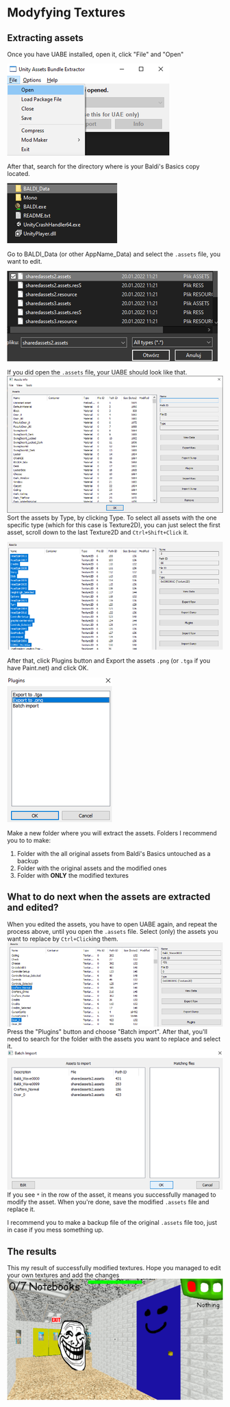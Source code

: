 # Modyfying Textures
## Extracting assets
Once you have UABE installed, open it, click "File" and "Open"

![This is how you Open UABE](images/textures/open-uabe.png)

After that, search for the directory where is your Baldi's Basics copy located.

![Search for Baldi's Basics](images/textures/where-baldi.png)

Go to BALDI_Data (or other AppName_Data) and select the `.assets` file, you want to edit.

![Here is how you begin doing the funny](images/textures/open-assets-file.png)

If you did open the `.assets` file, your UABE should look like that.
![Le funny](images/textures/let-the-funny-begin.png)
Sort the assets by Type, by clicking Type. To select all assets with the one specific type (which for this case is Texture2D), you can just select the first asset, scroll down to the last Texture2D and `Ctrl+Shift+Click` it.

![All Texture2Ds selected](images/textures/all-textures2d-selected.png)

After that, click Plugins button and Export the assets `.png` (or `.tga` if you have Paint.net) and click OK.

![Export](images/textures/export-to-png.png)

Make a new folder where you will extract the assets.
Folders I recommend you to to make:
1. Folder with the all original assets from Baldi's Basics untouched as a backup
2. Folder with the original assets and the modified ones
3. Folder with **ONLY** the modified textures

## What to do next when the assets are extracted and edited?

When you edited the assets, you have to open UABE again, and repeat the process above, until you open the `.assets` file.
Select (only) the assets you want to replace by `Ctrl+Click`ing them.
![Replace the assets](images/textures/ctrlClick.png)
Press the "Plugins" button and choose "Batch import". After that, you'll need to search for the folder with the assets you want to replace and select it.
![Batch Importing](images/textures/batchImporting.png)
If you see `*` in the row of the asset, it means you successfully managed to modify the asset.
When you're done, save the modified `.assets` file and replace it.

I recommend you to make a backup file of the original `.assets` file too, just in case if you mess something up.

## The results

This my result of successfully modified textures. Hope you managed to edit your own textures and add the changes
![The Results](images/textures/resultScreen.png)